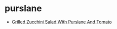 # purslane

 * [Grilled Zucchini Salad With Purslane And Tomato](../index/g/grilled-zucchini-salad-with-purslane-and-tomato-106887.json)
